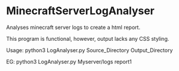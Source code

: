 # MinecraftServerLogAnalyser
Analyses minecraft server logs to create a html report.

This program is functional, however, output lacks any CSS styling.

Usage: 
python3 LogAnalyser.py Source_Directory Output_Directory
  
EG:
python3 LogAnalyser.py Myserver/logs report1
  
